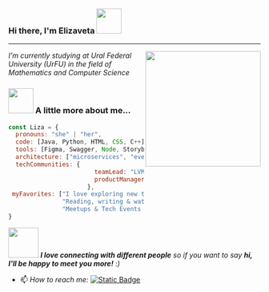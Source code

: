 ### Hi there, I'm Elizaveta <img src="https://media.giphy.com/media/mGcNjsfWAjY5AEZNw6/giphy.gif" width="50">
----
<img align='right' src="https://media.giphy.com/media/ieyl9zmCjO4b4t6qoY/giphy.gif" width="230">
<p><em>I’m currently studying at Ural Federal University (UrFU) in the field of Mathematics and Computer Science</em></p>

### <img src="https://media.giphy.com/media/VgCDAzcKvsR6OM0uWg/giphy.gif" width="50"> A little more about me...  

```javascript
const Liza = {
  pronouns: "she" | "her",
  code: [Java, Python, HTML, CSS, C++],
  tools: [Figma, Swagger, Node, Storybook, Styled-Components, YouGile, Trello],
  architecture: ["microservices", "event-driven", "design system pattern"],
  techCommunities: {
                        teamLead: "LVM Labs",
                        productManager: "Familia"
                      },
 myFavorites: ["I love exploring new technologies and building cool stuff", 
               "Reading, writing & watching Tech Stuff whenever possible",
               "Meetups & Tech Events & Hackathons"]
}
```

<img src="https://media.giphy.com/media/LnQjpWaON8nhr21vNW/giphy.gif" width="60"> <em><b>I love connecting with different people</b> so if you want to say <b>hi, I'll be happy to meet you more!</b> :)</em>
- 📫 <em>How to reach me: </em> [![Static Badge](https://img.shields.io/badge/Telegram-%40eveprova-red?style=flat&logo=Telegram&logoColor=white&color=red&link=https%3A%2F%2Ft.me%2Feveprova)](https://t.me/eveprova)
  
